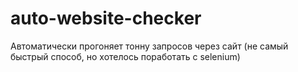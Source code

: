 # auto-website-checker
Автоматически прогоняет тонну запросов через сайт (не самый быстрый способ, но хотелось поработать с selenium)
